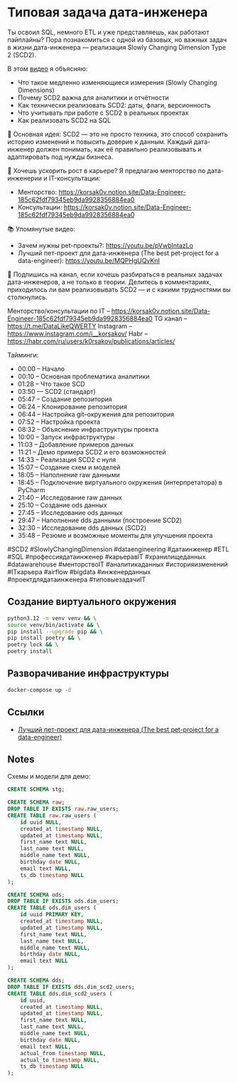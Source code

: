 # Типовая задача дата-инженера

Ты освоил SQL, немного ETL и уже представляешь, как работают пайплайны? Пора познакомиться с одной из базовых, но важных
задач в жизни дата-инженера — реализация Slowly Changing Dimension Type 2 (SCD2).

В этом [видео](https://youtu.be/Q65vYLlEDQQ) я объясняю:
- Что такое медленно изменяющиеся измерения (Slowly Changing Dimensions)
- Почему SCD2 важна для аналитики и отчётности
- Как технически реализовать SCD2: даты, флаги, версионность
- Что учитывать при работе с SCD2 в реальных проектах
- Как реализовать SCD2 на SQL

📌 Основная идея: SCD2 — это не просто техника, это способ сохранить историю изменений и повысить доверие к данным.
Каждый дата-инженер должен понимать, как её правильно реализовывать и адаптировать под нужды бизнеса.

💼 Хочешь ускорить рост в карьере? Я предлагаю менторство по дата-инженерии и IT-консультации:
- Менторство: https://korsak0v.notion.site/Data-Engineer-185c62fdf79345eb9da9928356884ea0
- Консультации: https://korsak0v.notion.site/Data-Engineer-185c62fdf79345eb9da9928356884ea0

📚 Упомянутые видео:
- Зачем нужны pet-проекты?: https://youtu.be/pVwbIntazLo
- Лучший пет-проект для дата-инженера (The best pet-project for a data-engineer): https://youtu.be/MQPHgUQvKnI

🔔 Подпишись на канал, если хочешь разбираться в реальных задачах дата-инженеров, а не только в теории. Делитесь в
комментариях, приходилось ли вам реализовывать SCD2 — и с какими трудностями вы столкнулись.

Менторство/консультации по IT – https://korsak0v.notion.site/Data-Engineer-185c62fdf79345eb9da9928356884ea0
TG канал – https://t.me/DataLikeQWERTY
Instagram – https://www.instagram.com/i__korsakov/
Habr – https://habr.com/ru/users/k0rsakov/publications/articles/

Тайминги:
- 00:00 – Начало
- 00:10 – Основная проблематика аналитики
- 01:28 – Что такое SCD
- 03:50 — SCD2 (стандарт)
- 05:47 – Создание репозитория
- 06:24 – Клонирование репозитория
- 06:44 – Настройка git–окружения для репозитория
- 07:52 – Настройка проекта
- 08:32 – Объяснение инфраструктуры проекта
- 10:00 – Запуск инфраструктуры
- 11:03 – Добавление примеров данных
- 11:21 – Демо примера SCD2 и его возможностей
- 14:33 – Реализация SCD2 с нуля
- 15:07 – Создание схем и моделей
- 18:05 – Наполнение raw данными
- 18:45 – Подключение виртуального окружения (интерпретатора) в PyCharm
- 21:40 – Исследование raw данных
- 25:10 – Создание ods данных
- 27:45 – Исследование ods данных
- 29:47 – Наполнение dds данными (построение SCD2)
- 32:30 – Исследование dds данных (SCD2)
- 35:48 – Резюме и возможные моменты для улучшения проекта

#SCD2 #SlowlyChangingDimension #dataengineering #датаинженер #ETL #SQL #профессиядатаинженер #карьеравIT
#хранилищеданных #datawarehouse #менторствоIT #аналитикаданных #историяизменений #ITкарьера #airflow #bigdata
#инженерданных #проектдлядатаинженера #типовыезадачиIT

## Создание виртуального окружения

```bash
python3.12 -m venv venv && \
source venv/bin/activate && \
pip install --upgrade pip && \
pip install poetry && \
poetry lock && \
poetry install
```

## Разворачивание инфраструктуры

```bash
docker-compose up -d
```

## Ссылки

- [Лучший пет-проект для дата-инженера (The best pet-project for a data-engineer)](https://youtu.be/MQPHgUQvKnI)

## Notes

Схемы и модели для демо:

```sql
CREATE SCHEMA stg;

CREATE SCHEMA raw;
DROP TABLE IF EXISTS raw.raw_users;
CREATE TABLE raw.raw_users (
	id uuid NULL,
	created_at timestamp NULL,
	updated_at timestamp NULL,
	first_name text NULL,
	last_name text NULL,
	middle_name text NULL,
	birthday date NULL,
	email text NULL,
	ts_db timestamp NULL
);

CREATE SCHEMA ods;
DROP TABLE IF EXISTS ods.dim_users;
CREATE TABLE ods.dim_users (
	id uuid PRIMARY KEY,
	created_at timestamp NULL,
	updated_at timestamp NULL,
	first_name text NULL,
	last_name text NULL,
	middle_name text NULL,
	birthday date NULL,
	email text NULL
);

CREATE SCHEMA dds;
DROP TABLE IF EXISTS dds.dim_scd2_users;
CREATE TABLE dds.dim_scd2_users (
	id uuid,
	created_at timestamp NULL,
	updated_at timestamp NULL,
	first_name text NULL,
	last_name text NULL,
	middle_name text NULL,
	birthday date NULL,
	email text NULL,
	actual_from timestamp NULL,
	actual_to timestamp NULL,
	ts_db timestamp NULL
);
```
